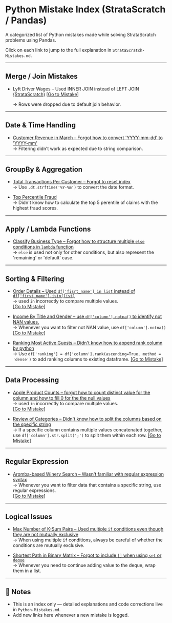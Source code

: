 # Python Mistake Index (StrataScratch / Pandas)

A categorized list of Python mistakes made while solving StrataScratch problems using Pandas.

Click on each link to jump to the full explanation in `StrataScratch-Mistakes.md`.

---

## Merge / Join Mistakes

- Lyft Driver Wages – Used INNER JOIN instead of LEFT JOIN [(StrataScratch)](https://www.stratascratch.com/?via=signupnow&gad_source=1&gbraid=0AAAAA_CeujGTpJbwKfJvLlHyqRKxeS55b&gclid=CjwKCAjwn6LABhBSEiwAsNJrjpcjMuRtBp0l2wJGRVR4Pz5r8l3axl5GtDQWx-04MKIarole2Pm1WxoCKGkQAvD_BwE) [[Go to Mistake]](Python-Mistakes.md#1-problem-lyft-driver-wages)

  → Rows were dropped due to default join behavior.

---

## Date & Time Handling

- [Customer Revenue in March – Forgot how to convert 'YYYY-mm-dd' to 'YYYY-mm'](Python-Mistakes.md#4-problem-customer-revenue-in-march)  
  → Filtering didn’t work as expected due to string comparison.

---

## GroupBy & Aggregation

- [Total Transactions Per Customer – Forgot to reset index](Python-Mistakes.md#-problem-total-transactions-per-customer)  
  → Use `.dt.strftime('%Y-%m')` to convert the date format.

- [Top Percentile Fraud](Python-Mistakes.md#-11-top-percentile-fraud)  
  → Didn't know how to calculate the top 5 perentile of claims with the highest fraud scores. 

---

## Apply / Lambda Functions

- [Classify Business Type – Forgot how to structure multiple `else` conditions in `lambda` function](Python-Mistakes.md#3-problem-classify-business-type)  
  → `else` is used not only for other conditions, but also represent the 'remaining' or 'default' case.

---

## Sorting & Filtering

- [Order Details – Used `df['fisrt_name'] in list` instead of `df['first_name'].isin(list)`](https://platform.stratascratch.com/coding/9913-order-details?code_type=2 )  
  → used `in` incorrectly to compare multiple values.  
  [[Go to Mistake]](Python-Mistakes.md#1-problem-order-details)

- [Income By Title and Gender – use `df['column'].notna()` to identify not NAN values.](https://platform.stratascratch.com/coding/10077-income-by-title-and-gender?code_type=2)  
  → Whenever you want to filter not NAN value, use `df['column'].notna()`  
  [[Go to Mistake]](Python-Mistakes.md#1-income-by-title-and-gender)

- [Ranking Most Active Guests – Didn't know how to append rank column by python](https://platform.stratascratch.com/coding/10159-ranking-most-active-guests?code_type=2)  
  → Use `df['ranking'] = df['column'].rank(ascending=True, method = 'dense')` to add ranking columns to existing dataframe. 
  [[Go to Mistake]](Python-Mistakes.md#7-problem-ranking-most-active-guests)

---

## Data Processing
- [Apple Product Counts – forgot how to count distinct value for the column and how to fill 0 for the the null values](https://platform.stratascratch.com/coding/10141-apple-product-counts?code_type=2 )  
  → used `in` incorrectly to compare multiple values.  
  [[Go to Mistake]](Python-Mistakes.md#6-apple-product-counts)

- [Review of Categories – Didn't know how to split the columns based on the specific string](https://platform.stratascratch.com/coding/10049-reviews-of-categories?code_type=2)  
  → If a specific column contains multiple values concatenated together, use `df['column'].str.split(';')` to split them within each row. 
  [[Go to Mistake]](Python-Mistakes.md#9-review-of-categories)

---

## Regular Expression
- [Aromba-based Winery Search – Wasn't familiar with regular expression syntax](https://platform.stratascratch.com/coding/10026-find-all-wineries-which-produce-wines-by-possessing-aromas-of-plum-cherry-rose-or-hazelnut?code_type=2)  
  → Whenever you want to filter data that contains a specific string, use regular expressions.  
  [[Go to Mistake]](Python-Mistakes.md#8-Aroma-based-Winery-Search)

---

## Logical Issues

- [Max Number of K-Sum Pairs – Used multiple `if` conditions even though they are not mutually exclusive](Python-Mistakes.md#5-problem-Max-Number-of-K-sum-Pairs-Leetcode-1679)  
  → When using multiple `if` conditions, always be careful of whether the conditions are mutually exclusive.

- [Shortest Path in Binary Matrix – Forgot to include `[]` when using `set` or `deque`](Python-Mistakes.md#10-problem-shortest-path-in-binary-matrix)  
  → Whenever you need to continue adding value to the deque, wrap them in a list. 
---

## 🧠 Notes

- This is an index only — detailed explanations and code corrections live in `Python-Mistakes.md`.
- Add new links here whenever a new mistake is logged.
